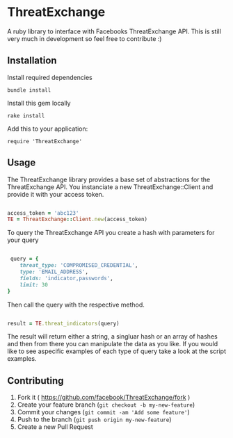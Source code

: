 # ThreatExchange

A ruby library to interface with Facebooks ThreatExchange API. This is still very much in development so feel free to contribute :)

## Installation
Install required dependencies 

    bundle install

Install this gem locally

    rake install

Add this to your application:

    require 'ThreatExchange'

## Usage

The ThreatExchange library provides a base set of abstractions for the ThreatExchange API. You instanciate a new ThreatExchange::Client and provide it with your access token.

```ruby

access_token = 'abc123'
TE = ThreatExchange::Client.new(access_token)

```
To query the ThreatExchange API you create a hash with parameters for your query

```ruby

 query = { 
    threat_type: 'COMPROMISED_CREDENTIAL',
	type: 'EMAIL_ADDRESS',
	fields: 'indicator,passwords',
	limit: 30
}
```

Then call the query with the respective method. 
```ruby

result = TE.threat_indicators(query)
```

The result will return either a string, a singluar hash or an array of hashes and then from there you can manipulate the data as you like.
If you would like to see aspecific examples of each type of query take a look at the script examples. 



## Contributing

1. Fork it ( https://github.com/facebook/ThreatExchange/fork )
2. Create your feature branch (`git checkout -b my-new-feature`)
3. Commit your changes (`git commit -am 'Add some feature'`)
4. Push to the branch (`git push origin my-new-feature`)
5. Create a new Pull Request
